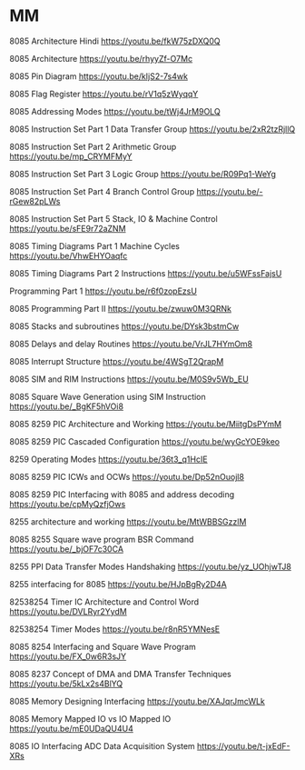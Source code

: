 # MM

8085  Architecture  Hindi
https://youtu.be/fkW75zDXQ0Q

8085 Architecture
https://youtu.be/rhyyZf-O7Mc

8085 Pin Diagram
https://youtu.be/kIjS2-7s4wk

8085 Flag Register
https://youtu.be/rV1q5zWyqqY

8085  Addressing Modes
https://youtu.be/tWj4JrM9OLQ

8085 Instruction Set Part 1  Data Transfer Group
https://youtu.be/2xR2tzRjllQ

8085 Instruction Set Part 2  Arithmetic Group
https://youtu.be/mp_CRYMFMyY

8085 Instruction Set Part 3  Logic Group
https://youtu.be/R09Pq1-WeYg

8085 Instruction Set Part 4  Branch Control Group
https://youtu.be/-rGew82pLWs

8085 Instruction Set Part 5  Stack, IO & Machine Control
https://youtu.be/sFE9r72aZNM

8085  Timing Diagrams Part 1  Machine Cycles
https://youtu.be/VhwEHYOaqfc

8085 Timing Diagrams Part 2  Instructions
https://youtu.be/u5WFssFajsU

Programming Part 1
https://youtu.be/r6f0zopEzsU

8085  Programming Part II
https://youtu.be/zwuw0M3QRNk

8085 Stacks and subroutines
https://youtu.be/DYsk3bstmCw

8085 Delays and delay Routines
https://youtu.be/VrJL7HYmOm8

8085  Interrupt Structure
https://youtu.be/4WSgT2QrapM

8085  SIM and RIM Instructions
https://youtu.be/M0S9v5Wb_EU

8085  Square Wave Generation using SIM Instruction
https://youtu.be/_BgKF5hVOi8

8085  8259 PIC  Architecture and Working
https://youtu.be/MiitgDsPYmM

8085  8259 PIC  Cascaded Configuration
https://youtu.be/wyGcYOE9keo

8259  Operating Modes
https://youtu.be/36t3_q1HcIE

8085  8259 PIC  ICWs and OCWs
https://youtu.be/Dp52nOuojl8

8085  8259 PIC  Interfacing with 8085 and address decoding
https://youtu.be/cpMyQzfjOws

8255 architecture and working
https://youtu.be/MtWBBSGzzlM

8085  8255  Square wave program  BSR Command
https://youtu.be/_bjOF7c30CA

8255 PPI  Data Transfer Modes  Handshaking
https://youtu.be/yz_UOhjwTJ8

8255 interfacing for 8085
https://youtu.be/HJpBgRy2D4A

82538254 Timer IC  Architecture and Control Word
https://youtu.be/DVLRyr2YydM

82538254 Timer Modes
https://youtu.be/r8nR5YMNesE

8085  8254 Interfacing and Square Wave Program
https://youtu.be/FX_0w6R3sJY

8085  8237  Concept of DMA and DMA Transfer Techniques
https://youtu.be/5kLx2s4BlYQ

8085  Memory Designing  Interfacing
https://youtu.be/XAJqrJmcWLk

8085  Memory Mapped IO vs IO Mapped IO
https://youtu.be/mE0UDaQU4U4

8085 IO Interfacing  ADC  Data Acquisition System
https://youtu.be/t-jxEdF-XRs
